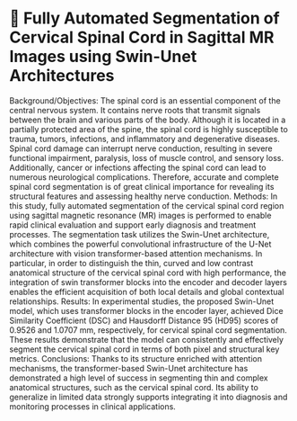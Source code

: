 # 📌 Fully Automated Segmentation of Cervical Spinal Cord in Sagittal MR Images using Swin-Unet Architectures

Background/Objectives: The spinal cord is an essential component of the central nervous system. It contains nerve roots that transmit signals between the brain and various parts of the body. Although it is located in a partially protected area of the spine, the spinal cord is highly susceptible to trauma, tumors, infections, and inflammatory and degenerative diseases. Spinal cord damage can interrupt nerve conduction, resulting in severe functional impairment, paralysis, loss of muscle control, and sensory loss. Additionally, cancer or infections affecting the spinal cord can lead to numerous neurological complications. Therefore, accurate and complete spinal cord segmentation is of great clinical importance for revealing its structural features and assessing healthy nerve conduction. Methods: In this study, fully automated segmentation of the cervical spinal cord region using sagittal magnetic resonance (MR) images is performed to enable rapid clinical evaluation and support early diagnosis and treatment processes. The segmentation task utilizes the Swin-Unet architecture, which combines the powerful convolutional infrastructure of the U-Net architecture with vision transformer-based attention mechanisms. In particular, in order to distinguish the thin, curved and low contrast anatomical structure of the cervical spinal cord with high performance, the integration of swin transformer blocks into the encoder and decoder layers enables the efficient acquisition of both local details and global contextual relationships. Results: In experimental studies, the proposed Swin-Unet model, which uses transformer blocks in the encoder layer, achieved Dice Similarity Coefficient (DSC) and Hausdorff Distance 95 (HD95) scores of 0.9526 and 1.0707 mm, respectively, for cervical spinal cord segmentation. These results demonstrate that the model can consistently and effectively segment the cervical spinal cord in terms of both pixel and structural key metrics. Conclusions: Thanks to its structure enriched with attention mechanisms, the transformer-based Swin-Unet architecture has demonstrated a high level of success in segmenting thin and complex anatomical structures, such as the cervical spinal cord. Its ability to generalize in limited data strongly supports integrating it into diagnosis and monitoring processes in clinical applications.



